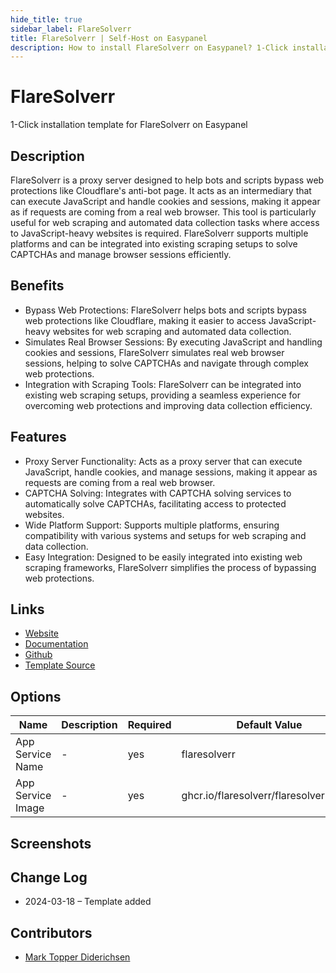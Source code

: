 ```yaml
---
hide_title: true
sidebar_label: FlareSolverr
title: FlareSolverr | Self-Host on Easypanel
description: How to install FlareSolverr on Easypanel? 1-Click installation template for FlareSolverr on Easypanel
---
```


<!-- generated -->

# FlareSolverr

1-Click installation template for FlareSolverr on Easypanel

## Description

FlareSolverr is a proxy server designed to help bots and scripts bypass web protections like Cloudflare&#39;s anti-bot page. It acts as an intermediary that can execute JavaScript and handle cookies and sessions, making it appear as if requests are coming from a real web browser. This tool is particularly useful for web scraping and automated data collection tasks where access to JavaScript-heavy websites is required. FlareSolverr supports multiple platforms and can be integrated into existing scraping setups to solve CAPTCHAs and manage browser sessions efficiently.

## Benefits

- Bypass Web Protections: FlareSolverr helps bots and scripts bypass web protections like Cloudflare, making it easier to access JavaScript-heavy websites for web scraping and automated data collection.
- Simulates Real Browser Sessions: By executing JavaScript and handling cookies and sessions, FlareSolverr simulates real web browser sessions, helping to solve CAPTCHAs and navigate through complex web protections.
- Integration with Scraping Tools: FlareSolverr can be integrated into existing web scraping setups, providing a seamless experience for overcoming web protections and improving data collection efficiency.

## Features

- Proxy Server Functionality: Acts as a proxy server that can execute JavaScript, handle cookies, and manage sessions, making it appear as requests are coming from a real web browser.
- CAPTCHA Solving: Integrates with CAPTCHA solving services to automatically solve CAPTCHAs, facilitating access to protected websites.
- Wide Platform Support: Supports multiple platforms, ensuring compatibility with various systems and setups for web scraping and data collection.
- Easy Integration: Designed to be easily integrated into existing web scraping frameworks, FlareSolverr simplifies the process of bypassing web protections.

## Links

- [Website](https://github.com/FlareSolverr/FlareSolverr)
- [Documentation](https://github.com/FlareSolverr/FlareSolverr/wiki)
- [Github](https://github.com/FlareSolverr/FlareSolverr)
- [Template Source](https://github.com/easypanel-io/templates/tree/main/templates/flaresolverr)

## Options

Name | Description | Required | Default Value
-|-|-|-
App Service Name | - | yes | flaresolverr
App Service Image | - | yes | ghcr.io/flaresolverr/flaresolverr:latest

## Screenshots


## Change Log

- 2024-03-18 – Template added

## Contributors

- [Mark Topper Diderichsen](https://github.com/marktopper)
